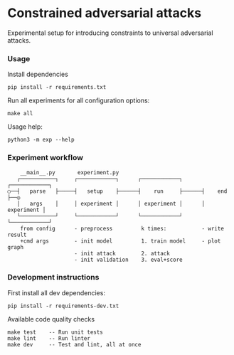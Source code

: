 # Constrained adversarial attacks

Experimental setup for introducing constraints to universal adversarial attacks.

### Usage

Install dependencies

```
pip install -r requirements.txt
```

Run all experiments for all configuration options:

```
make all
```

Usage help:

```
python3 -m exp --help
```

### Experiment workflow

```
    __main__.py       experiment.py
   ┌───────────┐     ┌────────────┐      ┌────────────┐      ┌────────────┐
○──┤   parse   ├─────┤   setup    ├──────┤    run     ├──────┤    end     ├──◎
   │   args    │     │ experiment │      │ experiment │      │ experiment │
   └───────────┘     └────────────┘      └────────────┘      └────────────┘
    from config      - preprocess         k times:           - write result
    +cmd args        - init model         1. train model     - plot graph
                     - init attack        2. attack
                     - init validation    3. eval+score
```


### Development instructions

First install all dev dependencies:

```
pip install -r requirements-dev.txt
```

Available code quality checks

```
make test    -- Run unit tests
make lint    -- Run linter
make dev     -- Test and lint, all at once
```